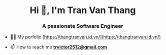 <h1 align="center">Hi 👋, I'm Tran Van Thang</h1>
<h3 align="center">A passionate Software Engineer</h3>

- 👨‍💻 My porfolio [https://thangtranvan.id.vn/](https://thangtranvan.id.vn/)

- 📫 How to reach me **trvictor2512@gmail.com**


